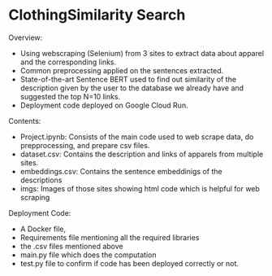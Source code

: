 # ClothingSimilarity Search
 
Overview: 
- Using webscraping (Selenium) from 3 sites to extract data about apparel and the corresponding links.
- Common preprocessing applied on the sentences extracted.
- State-of-the-art Sentence BERT used to find out similarity of the description given by the user to the database we already have and suggested the top N=10 links.
- Deployment code deployed on Google Cloud Run.

Contents:
- Project.ipynb:   Consists of the main code used to web scrape data, do prepprocessing, and prepare csv files.
- dataset.csv:     Contains the description and links of apparels from multiple sites.
- embeddings.csv:  Contains the sentence embeddinigs of the descriptions
- imgs:            Images of those sites showing html code which is helpful for web scraping   

Deployment Code: 
- A Docker file,
- Requirements file mentioning all the required libraries
- the .csv files mentioned above
- main.py file which does the computation
- test.py file to confirm if code has been deployed correctly or not.
